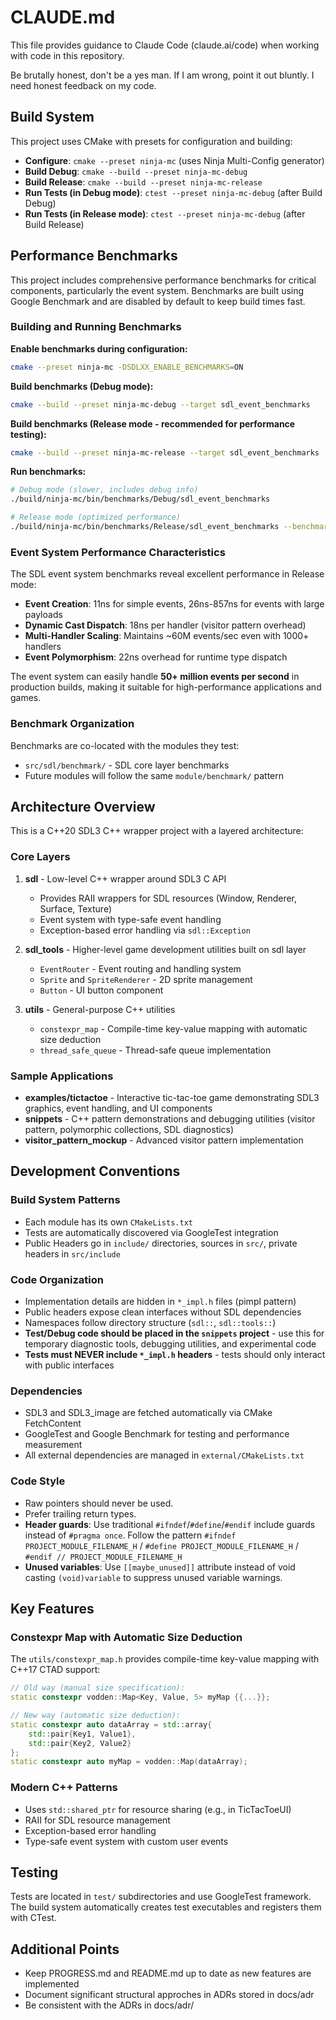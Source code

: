 # CLAUDE.md

This file provides guidance to Claude Code (claude.ai/code) when working with code in this repository.

Be brutally honest, don't be a yes man. If I am wrong, point it out bluntly. I need honest feedback on my code.

## Build System

This project uses CMake with presets for configuration and building:

- **Configure**: `cmake --preset ninja-mc` (uses Ninja Multi-Config generator)
- **Build Debug**: `cmake --build --preset ninja-mc-debug`
- **Build Release**: `cmake --build --preset ninja-mc-release`
- **Run Tests (in Debug mode)**: `ctest --preset ninja-mc-debug` (after Build Debug)
- **Run Tests (in Release mode)**: `ctest --preset ninja-mc-debug` (after Build Release)

## Performance Benchmarks

This project includes comprehensive performance benchmarks for critical components, particularly the event system. Benchmarks are built using Google Benchmark and are disabled by default to keep build times fast.

### Building and Running Benchmarks

**Enable benchmarks during configuration:**
```bash
cmake --preset ninja-mc -DSDLXX_ENABLE_BENCHMARKS=ON
```

**Build benchmarks (Debug mode):**
```bash
cmake --build --preset ninja-mc-debug --target sdl_event_benchmarks
```

**Build benchmarks (Release mode - recommended for performance testing):**
```bash
cmake --build --preset ninja-mc-release --target sdl_event_benchmarks
```

**Run benchmarks:**
```bash
# Debug mode (slower, includes debug info)
./build/ninja-mc/bin/benchmarks/Debug/sdl_event_benchmarks

# Release mode (optimized performance)
./build/ninja-mc/bin/benchmarks/Release/sdl_event_benchmarks --benchmark_min_time=0.1s
```

### Event System Performance Characteristics

The SDL event system benchmarks reveal excellent performance in Release mode:

- **Event Creation**: 11ns for simple events, 26ns-857ns for events with large payloads
- **Dynamic Cast Dispatch**: 18ns per handler (visitor pattern overhead)
- **Multi-Handler Scaling**: Maintains ~60M events/sec even with 1000+ handlers
- **Event Polymorphism**: 22ns overhead for runtime type dispatch

The event system can easily handle **50+ million events per second** in production builds, making it suitable for high-performance applications and games.

### Benchmark Organization

Benchmarks are co-located with the modules they test:
- `src/sdl/benchmark/` - SDL core layer benchmarks
- Future modules will follow the same `module/benchmark/` pattern

## Architecture Overview

This is a C++20 SDL3 C++ wrapper project with a layered architecture:

### Core Layers
1. **sdl** - Low-level C++ wrapper around SDL3 C API
   - Provides RAII wrappers for SDL resources (Window, Renderer, Surface, Texture)
   - Event system with type-safe event handling
   - Exception-based error handling via `sdl::Exception`

2. **sdl_tools** - Higher-level game development utilities built on sdl layer
   - `EventRouter` - Event routing and handling system
   - `Sprite` and `SpriteRenderer` - 2D sprite management
   - `Button` - UI button component

3. **utils** - General-purpose C++ utilities
   - `constexpr_map` - Compile-time key-value mapping with automatic size deduction
   - `thread_safe_queue` - Thread-safe queue implementation

### Sample Applications
- **examples/tictactoe** - Interactive tic-tac-toe game demonstrating SDL3 graphics, event handling, and UI components
- **snippets** - C++ pattern demonstrations and debugging utilities (visitor pattern, polymorphic collections, SDL diagnostics)
- **visitor_pattern_mockup** - Advanced visitor pattern implementation

## Development Conventions

### Build System Patterns
- Each module has its own `CMakeLists.txt`
- Tests are automatically discovered via GoogleTest integration
- Public Headers go in `include/` directories, sources in `src/`, private headers in `src/include`

### Code Organization
- Implementation details are hidden in `*_impl.h` files (pimpl pattern)
- Public headers expose clean interfaces without SDL dependencies
- Namespaces follow directory structure (`sdl::`, `sdl::tools::`)
- **Test/Debug code should be placed in the `snippets` project** - use this for temporary diagnostic tools, debugging utilities, and experimental code
- **Tests must NEVER include `*_impl.h` headers** - tests should only interact with public interfaces

### Dependencies
- SDL3 and SDL3_image are fetched automatically via CMake FetchContent
- GoogleTest and Google Benchmark for testing and performance measurement
- All external dependencies are managed in `external/CMakeLists.txt`

### Code Style
- Raw pointers should never be used.
- Prefer trailing return types.
- **Header guards**: Use traditional `#ifndef`/`#define`/`#endif` include guards instead of `#pragma once`. Follow the pattern `#ifndef PROJECT_MODULE_FILENAME_H` / `#define PROJECT_MODULE_FILENAME_H` / `#endif // PROJECT_MODULE_FILENAME_H`
- **Unused variables**: Use `[[maybe_unused]]` attribute instead of void casting `(void)variable` to suppress unused variable warnings.

## Key Features

### Constexpr Map with Automatic Size Deduction
The `utils/constexpr_map.h` provides compile-time key-value mapping with C++17 CTAD support:

```cpp
// Old way (manual size specification):
static constexpr vodden::Map<Key, Value, 5> myMap {{...}};

// New way (automatic size deduction):
static constexpr auto dataArray = std::array{
    std::pair{Key1, Value1},
    std::pair{Key2, Value2}
};
static constexpr auto myMap = vodden::Map(dataArray);
```

### Modern C++ Patterns
- Uses `std::shared_ptr` for resource sharing (e.g., in TicTacToeUI)
- RAII for SDL resource management
- Exception-based error handling
- Type-safe event system with custom user events

## Testing

Tests are located in `test/` subdirectories and use GoogleTest framework. The build system automatically creates test executables and registers them with CTest.

## Additional Points

- Keep PROGRESS.md and README.md up to date as new features are implemented
- Document significant structural approches in ADRs stored in docs/adr
- Be consistent with the ADRs in docs/adr/
